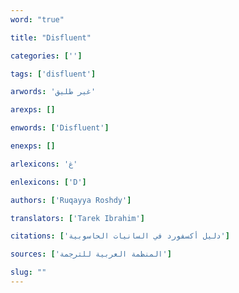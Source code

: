 ```yaml
---
word: "true"

title: "Disfluent"

categories: ['']

tags: ['disfluent']

arwords: 'غير طليق'

arexps: []

enwords: ['Disfluent']

enexps: []

arlexicons: 'غ'

enlexicons: ['D']

authors: ['Ruqayya Roshdy']

translators: ['Tarek Ibrahim']

citations: ['دليل أكسفورد في السانيات الحاسوبية']

sources: ['المنظمة العربية للترجمة']

slug: ""
---
```

